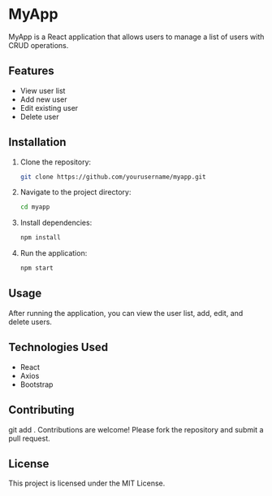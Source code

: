 # MyApp

MyApp is a React application that allows users to manage a list of users with CRUD operations.

## Features
- View user list
- Add new user
- Edit existing user
- Delete user

## Installation

1. Clone the repository:
   ```bash
   git clone https://github.com/yourusername/myapp.git
   ```
2. Navigate to the project directory:
   ```bash
   cd myapp
   ```
3. Install dependencies:
   ```bash
   npm install
   ```
4. Run the application:
   ```bash
   npm start
   ```

## Usage

After running the application, you can view the user list, add, edit, and delete users.

## Technologies Used
- React
- Axios
- Bootstrap

## Contributing
git add .
Contributions are welcome! Please fork the repository and submit a pull request.

## License

This project is licensed under the MIT License.

